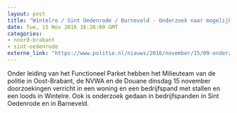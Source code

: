 ```yaml
---
layout: post
title: "Wintelre / Sint Oedenrode / Barneveld - Onderzoek naar mogelijke fraude met mest"
date: Tue, 15 Nov 2016 16:26:00 GMT
categories: 
- noord-brabant 
- sint-oedenrode 
externe_link: "https://www.politie.nl/nieuws/2016/november/15/09-onderzoek-naar-mogelijke-fraude-met-mest.html"
---
```


Onder leiding van het Functioneel Parket hebben het Milieuteam van de politie in Oost-Brabant, de NVWA en de Douane dinsdag 15 november doorzoekingen verricht in een woning en een bedrijfspand met stallen en een loods in Wintelre. Ook is onderzoek gedaan in bedrijfspanden in Sint Oedenrode en in Barneveld.
